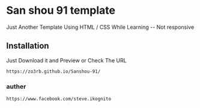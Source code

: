 # San shou 91 template

Just Another Template Using HTML / CSS While Learning -- Not responsive

## Installation

Just Download it and Preview or Check The URL

```
https://zo3rb.github.io/Sanshou-91/
```
### auther
```
https://www.facebook.com/steve.ikognito
```
